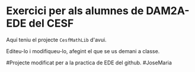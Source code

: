 # Exercici per als alumnes de DAM2A-EDE del CESF

Aquí teniu el projecte `CesfMathLib` d'avui. 

Editeu-lo i modifiqueu-lo, afegint el que se us demani a classe.

#Projecte modificat per a la practica de EDE del github.
#JoseMaria


